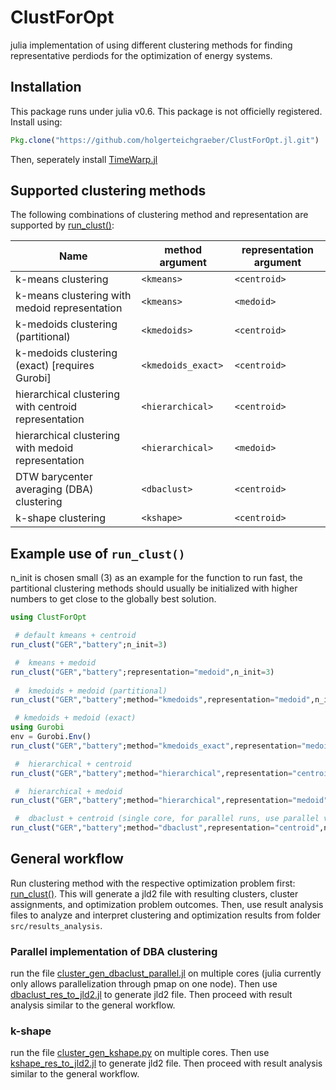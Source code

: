 # ClustForOpt 

julia implementation of using different clustering methods for finding representative perdiods for the optimization of energy systems. 

## Installation
This package runs under julia v0.6.
This package is not officielly registered. Install using: 

```julia
Pkg.clone("https://github.com/holgerteichgraeber/ClustForOpt.jl.git") 
```

Then, seperately install [TimeWarp.jl](https://github.com/ahwillia/TimeWarp.jl) 


## Supported clustering methods

The following combinations of clustering method and representation are supported by [run\_clust()](src/clust_algorithms/run_clust.jl):

Name | method argument | representation argument
---- | --------------- | -----------------------
k-means clustering | `<kmeans>` | `<centroid>`
k-means clustering with medoid representation | `<kmeans>` | `<medoid>`
k-medoids clustering (partitional) | `<kmedoids>` | `<centroid>`
k-medoids clustering (exact) [requires Gurobi] | `<kmedoids_exact>` | `<centroid>`
hierarchical clustering with centroid representation | `<hierarchical>` | `<centroid>`
hierarchical clustering with medoid representation | `<hierarchical>` | `<medoid>`
DTW barycenter averaging (DBA) clustering | `<dbaclust>` | `<centroid>`
k-shape clustering | `<kshape>` | `<centroid>`

## Example use of `run_clust()`
n\_init is chosen small (3) as an example for the function to run fast, the partitional clustering methods should usually be initialized with higher numbers to get close to the globally best solution.

```julia
using ClustForOpt

 # default kmeans + centroid
run_clust("GER","battery";n_init=3)

 #  kmeans + medoid
run_clust("GER","battery";representation="medoid",n_init=3)
 
 #  kmedoids + medoid (partitional)
run_clust("GER","battery";method="kmedoids",representation="medoid",n_init=3) 

 # kmedoids + medoid (exact)
using Gurobi
env = Gurobi.Env()
run_clust("GER","battery";method="kmedoids_exact",representation="medoid",n_init=3,gurobi_env=env) 

 #  hierarchical + centroid 
run_clust("GER","battery";method="hierarchical",representation="centroid",n_init=1) 

 #  hierarchical + medoid 
run_clust("GER","battery";method="hierarchical",representation="medoid",n_init=1) 

 #  dbaclust + centroid (single core, for parallel runs, use parallel version)
run_clust("GER","battery";method="dbaclust",representation="centroid",n_init=3,iterations=50,rad_sc_min=0,rad_sc_max=1,inner_iterations=30)

```

## General workflow

Run clustering method with the respective optimization problem first: [run\_clust()](src/clust_algorithms/run_clust.jl). 
This will generate a jld2 file with resulting clusters, cluster assignments, and optimization problem outcomes. 
Then, use result analysis files to analyze and interpret clustering and optimization results from folder `src/results_analysis`.

### Parallel implementation of DBA clustering
run the file [cluster\_gen\_dbaclust\_parallel.jl](src/clustering_algorithms/runfiles/cluster_gen_dbaclust_parallel.jl) on multiple cores (julia currently only allows parallelization through pmap on one node). Then use [dbaclust\_res\_to\_jld2.jl](src/results_analysis/dbaclust_res_to_jld2.jl) to generate jld2 file. Then proceed with result analysis similar to the general workflow.


### k-shape
run the file [cluster\_gen\_kshape.py](src/clustering_algorithms/runfiles/cluster_gen_kshape.py) on multiple cores. Then use [kshape\_res\_to\_jld2.jl](src/results_analysis/kshape_res_to_jld2.jl) to generate jld2 file. Then proceed with result analysis similar to the general workflow.



